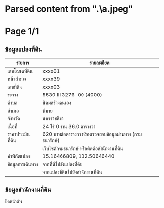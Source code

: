 # Parsed content from ".\a.jpeg"

# Page 1/1


## ข้อมูลแปลงที่ดิน

| รายการ                  | รายละเอียด                                                                 |
|-------------------------|----------------------------------------------------------------------------|
| เลขโฉนดที่ดิน           | xxxx01                                                                     |
| หน้าสำรวจ               | xxxx39                                                                     |
| เลขที่ดิน               | xxxx03                                                                     |
| ระวาง                   | 5539 III 3276-00 (4000)                                                    |
| ตำบล                    | นิคมสร้างตนเอง                                                             |
| อำเภอ                   | พิมาย                                                                      |
| จังหวัด                 | นครราชสีมา                                                                |
| เนื้อที่                 | 24 ไร่ 0 งาน 36.0 ตารางวา                                                |
| ราคาประเมินที่ดิน       | 620 บาทต่อตารางวา หรือตรวจสอบข้อมูลผ่านทาง (กรมธนารักษ์)                |
|                         | เว็บไซต์กรมธนารักษ์ หรือติดต่อสำนักงานที่ดิน                        |
| ค่าพิกัดแปลง           | 15.16466809, 102.50646440                                                 |
| ข้อมูลการเดินทาง        | จากที่นี่ไปยังแปลงที่ดิน                                            |
|                         | จากแปลงที่ดินไปยังสำนักงานที่ดิน                                    |

## ข้อมูลสำนักงานที่ดิน

ปิดหน้าต่าง

